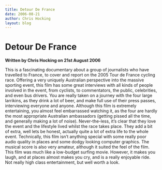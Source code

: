 ```yaml
---
title: Detour De France
date: 2006-08-21
author: Chris Hocking
layout: blog
---
```

# Detour De France

**Written by Chris Hocking on 21st August 2006**

This is a fascinating documentary about a group of journalists who have travelled to France, to cover and report on the 2005 Tour de France cycling race. Offering a very uniquely Australian perspective into the massive sporting event, this film has some great interviews with all kinds of people involved in the event, from cyclists, to commentators, the public, celebrities, and even bus drivers. You are really taken on a journey with the four large larrikins, as they drink a lot of beer, and make full use of their press passes, interviewing everyone and anyone. Although this film is extremely entertaining, you almost feel embarrassed watching it, as the four are hardly the most appropriate Australian ambassadors (getting pissed all the time, and generally making a lot of noise). Never-the-less, it’s clear that they love the event and the lifestyle lived whilst the race takes place. They add a bit of extra, well lets be honest, actually quite a lot of extra life to the whole event. Technically, this film isn’t anything special with some really poor audio quality in places and some dodgy looking computer graphics. The musical score is also very amateur, although it suited the feel of the film. This film was much like a low-budget surfing movie. However, it makes you laugh, and at places almost makes you cry, and is a really enjoyable ride. Not really high class entertainment, but well worth a look.